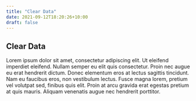 ```yaml
---
title: "Clear Data"
date: 2021-09-12T18:20:26+10:00
draft: false
---
```


<h2 class="govuk-heading-l">Clear Data</h2>
<p class="govuk-body-s">Lorem ipsum dolor sit amet, consectetur adipiscing elit. Ut eleifend imperdiet eleifend. Nullam semper eu elit quis consectetur. Proin nec augue eu erat hendrerit dictum. Donec elementum eros at lectus sagittis tincidunt. Nam eu faucibus eros, non vestibulum lectus. Fusce magna lorem, pretium vel volutpat sed, finibus quis elit. Proin at arcu gravida erat egestas pretium at quis mauris. Aliquam venenatis augue nec hendrerit porttitor.</p>
